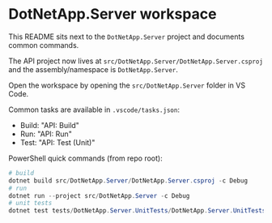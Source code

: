 # DotNetApp.Server workspace

This README sits next to the `DotNetApp.Server` project and documents common commands.

The API project now lives at `src/DotNetApp.Server/DotNetApp.Server.csproj` and the assembly/namespace is `DotNetApp.Server`.

Open the workspace by opening the `src/DotNetApp.Server` folder in VS Code.

Common tasks are available in `.vscode/tasks.json`:

- Build: "API: Build"
- Run: "API: Run"
- Test: "API: Test (Unit)"

PowerShell quick commands (from repo root):
```powershell
# build
dotnet build src/DotNetApp.Server/DotNetApp.Server.csproj -c Debug
# run
dotnet run --project src/DotNetApp.Server -c Debug
# unit tests
dotnet test tests/DotNetApp.Server.UnitTests/DotNetApp.Server.UnitTests.csproj -c Debug
```
